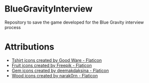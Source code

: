# BlueGravityInterview
Repository to save the game developed for the Blue Gravity interview process

# Attributions

* <a href="https://www.flaticon.com/free-icons/tshirt" title="tshirt icons">Tshirt icons created by Good Ware - Flaticon</a>
* <a href="https://www.flaticon.com/free-icons/fruit" title="fruit icons">Fruit icons created by Freepik - Flaticon</a>
* <a href="https://www.flaticon.com/free-icons/gem" title="gem icons">Gem icons created by deemakdaksina - Flaticon</a>
* <a href="https://www.flaticon.com/free-icons/wood" title="wood icons">Wood icons created by narak0rn - Flaticon</a>